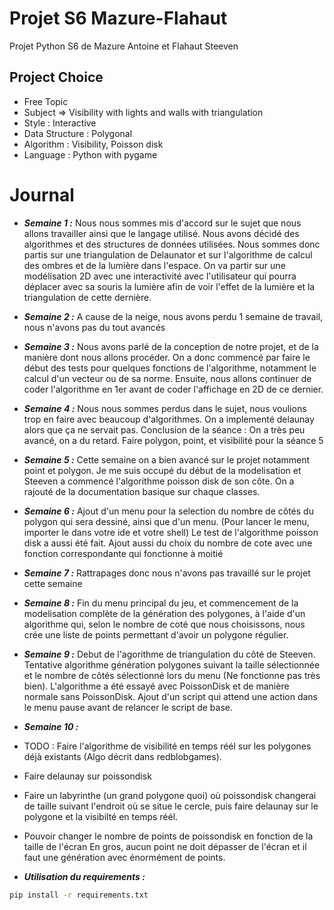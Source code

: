 # Projet S6 Mazure-Flahaut

Projet Python S6 de Mazure Antoine et Flahaut Steeven 

## Project Choice 

- Free Topic
- Subject => Visibility with lights and walls with triangulation
- Style : Interactive 
- Data Structure : Polygonal 
- Algorithm : Visibility, Poisson disk
- Language : Python with pygame 

# Journal

- _**Semaine 1 :**_ 
Nous nous sommes mis d'accord sur le sujet que nous allons travailler ainsi que le langage utilisé. 
Nous avons décidé des algorithmes et des structures de données utilisées. Nous sommes donc partis sur une
triangulation de Delaunator et sur l'algorithme de calcul des ombres et de la lumière dans l'espace. On va partir sur 
une modélisation 2D avec une interactivité avec l'utilisateur qui pourra déplacer avec sa souris la lumière afin
de voir l'effet de la lumière et la triangulation de cette dernière. 


- _**Semaine 2 :**_ 
A cause de la neige, nous avons perdu 1 semaine de travail, nous n'avons pas du tout avancés


- _**Semaine 3 :**_ 
Nous avons parlé de la conception de notre projet, et de la manière dont nous allons procéder.
On a donc commencé par faire le début des tests pour quelques fonctions de l'algorithme, notamment le calcul d'un vecteur ou de sa norme. 
Ensuite, nous allons continuer de coder l'algorithme en 1er avant de coder l'affichage en 2D de ce dernier.

- _**Semaine 4 :**_ 
Nous nous sommes perdus dans le sujet, nous voulions trop en faire avec beaucoup d'algorithmes. On a implementé delaunay alors que ça ne servait pas. 
Conclusion de la séance : On a très peu avancé, on a du retard. Faire polygon, point, et visibilité pour la séance 5


- _**Semaine 5 :**_ 
Cette semaine on a bien avancé sur le projet notamment point et polygon. Je me suis occupé du début de la modelisation et Steeven a commencé l'algorithme poisson disk de son côte.
On a rajouté de la documentation basique sur chaque classes.


- _**Semaine 6 :**_ 
Ajout d'un menu pour la selection du nombre de côtés du polygon qui sera dessiné, ainsi que d'un menu. (Pour lancer le menu, importer le dans votre ide et votre shell)
Le test de l'algorithme poisson disk a aussi été fait. 
Ajout aussi du choix du nombre de cote avec une fonction correspondante qui fonctionne à moitié


- _**Semaine 7 :**_ 
Rattrapages donc nous n'avons pas travaillé sur le projet cette semaine 


- _**Semaine 8 :**_ 
Fin du menu principal du jeu, et commencement de la modelisation complète de la génération des polygones,
à l'aide d'un algorithme qui, selon le nombre de coté que nous choisissons, nous crée une liste de points
permettant d'avoir un polygone régulier.  

- _**Semaine 9 :**_
Debut de l'agorithme de triangulation du côté de Steeven. Tentative algorithme génération polygones suivant
la taille sélectionnée et le nombre de côtés sélectionné lors du menu (Ne fonctionne pas très bien). 
L'algorithme a été essayé avec PoissonDisk et de manière normale sans PoissonDisk. Ajout d'un script 
qui attend une action dans le menu pause avant de relancer le script de base. 

- _**Semaine 10 :**_
- TODO : Faire l'algorithme de visibilité en temps réél sur les polygones 
déjà existants (Algo décrit dans redblobgames).
- Faire delaunay sur poissondisk
- Faire un labyrinthe (un grand polygone quoi) où poissondisk changerai de taille suivant l'endroit où se situe 
le cercle, puis faire delaunay sur le polygone et la visibilté en temps réél.
- Pouvoir changer le nombre de points de poissondisk en fonction de la taille de l'écran
En gros, aucun point ne doit dépasser de l'écran et il faut une génération avec énormément de points.

- _**Utilisation du requirements :**_

```bash
pip install -r requirements.txt
```